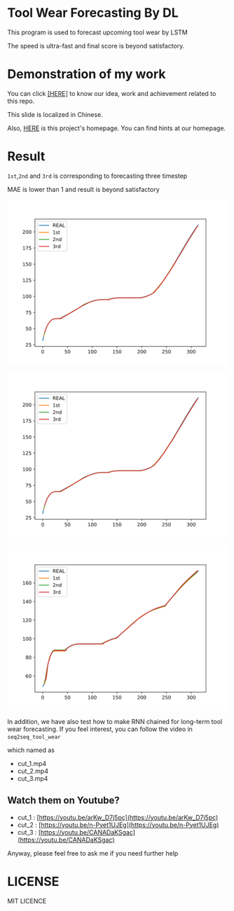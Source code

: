 # Tool Wear Forecasting By DL

This program is used to forecast upcoming tool wear by LSTM

The speed is ultra-fast and final score is beyond satisfactory.

# Demonstration of my work

You can click [[HERE]](demonstration.pdf) to know our idea, work and achievement related to this repo.

This slide is localized in Chinese.

Also, [HERE](https://kidozh.com/rnn_in_prediction_tool_wear/) is this project's homepage. You can find hints at our homepage.

# Result

`1st`,`2nd` and `3rd` is corresponding to forecasting three timestep 

MAE is lower than 1 and result is beyond satisfactory

![First Cut](res/c2.svg)

![First Cut](res/c2.svg)

![First Cut](res/c3.svg)

In addition, we have also test how to make RNN chained for long-term tool wear forecasting. If you feel interest, you can follow the video in `seq2seq_tool_wear`

which named as 

+ cut_1.mp4
+ cut_2.mp4
+ cut_3.mp4

## Watch them on Youtube?

+ cut_1 : [https://youtu.be/arKw_D7j5pc](https://youtu.be/arKw_D7j5pc)
+ cut_2 : [https://youtu.be/n-Pyet1UJEg](https://youtu.be/n-Pyet1UJEg)
+ cut_3 : [https://youtu.be/CANADaKSgac](https://youtu.be/CANADaKSgac)

Anyway, please feel free to ask me if you need further help

# LICENSE

MIT LICENCE

